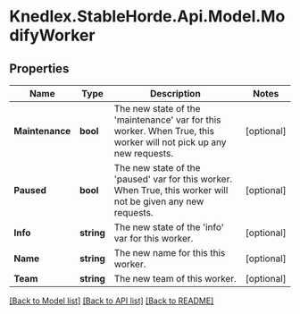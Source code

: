 # Knedlex.StableHorde.Api.Model.ModifyWorker

## Properties

Name | Type | Description | Notes
------------ | ------------- | ------------- | -------------
**Maintenance** | **bool** | The new state of the &#39;maintenance&#39; var for this worker. When True, this worker will not pick up any new requests. | [optional] 
**Paused** | **bool** | The new state of the &#39;paused&#39; var for this worker. When True, this worker will not be given any new requests. | [optional] 
**Info** | **string** | The new state of the &#39;info&#39; var for this worker. | [optional] 
**Name** | **string** | The new name for this this worker. | [optional] 
**Team** | **string** | The new team of this worker. | [optional] 

[[Back to Model list]](../README.md#documentation-for-models) [[Back to API list]](../README.md#documentation-for-api-endpoints) [[Back to README]](../README.md)

